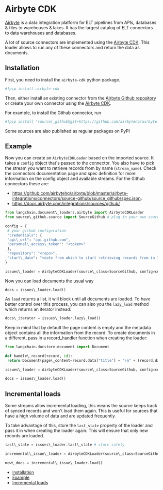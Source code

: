 # Airbyte CDK

[Airbyte](https://github.com/airbytehq/airbyte) is a data integration platform for ELT pipelines from APIs, databases & files to warehouses & lakes. It has the largest catalog of ELT connectors to data warehouses and databases.

A lot of source connectors are implemented using the [Airbyte CDK](https://docs.airbyte.com/connector-development/cdk-python/). This loader allows to run any of these connectors and return the data as documents.

## Installation[​](#installation "Direct link to Installation")

First, you need to install the `airbyte-cdk` python package.

```python
#!pip install airbyte-cdk  

```

Then, either install an existing connector from the [Airbyte Github repository](https://github.com/airbytehq/airbyte/tree/master/airbyte-integrations/connectors) or create your own connector using the [Airbyte CDK](https://docs.airbyte.io/connector-development/connector-development).

For example, to install the Github connector, run

```python
#!pip install "source\_github@git+https://github.com/airbytehq/airbyte.git@master#subdirectory=airbyte-integrations/connectors/source-github"  

```

Some sources are also published as regular packages on PyPI

## Example[​](#example "Direct link to Example")

Now you can create an `AirbyteCDKLoader` based on the imported source. It takes a `config` object that's passed to the connector. You also have to pick the stream you want to retrieve records from by name (`stream_name`). Check the connectors documentation page and spec definition for more information on the config object and available streams. For the Github connectors these are:

- <https://github.com/airbytehq/airbyte/blob/master/airbyte-integrations/connectors/source-github/source_github/spec.json>.
- <https://docs.airbyte.com/integrations/sources/github/>

```python
from langchain.document\_loaders.airbyte import AirbyteCDKLoader  
from source\_github.source import SourceGithub # plug in your own source here  
  
config = {  
 # your github configuration  
 "credentials": {  
 "api\_url": "api.github.com",  
 "personal\_access\_token": "<token>"  
 },  
 "repository": "<repo>",  
 "start\_date": "<date from which to start retrieving records from in ISO format, e.g. 2020-10-20T00:00:00Z>"  
}  
  
issues\_loader = AirbyteCDKLoader(source\_class=SourceGithub, config=config, stream\_name="issues")  

```

Now you can load documents the usual way

```python
docs = issues\_loader.load()  

```

As `load` returns a list, it will block until all documents are loaded. To have better control over this process, you can also you the `lazy_load` method which returns an iterator instead:

```python
docs\_iterator = issues\_loader.lazy\_load()  

```

Keep in mind that by default the page content is empty and the metadata object contains all the information from the record. To create documents in a different, pass in a record_handler function when creating the loader:

```python
from langchain.docstore.document import Document  
  
def handle\_record(record, id):  
 return Document(page\_content=record.data["title"] + "\n" + (record.data["body"] or ""), metadata=record.data)  
  
issues\_loader = AirbyteCDKLoader(source\_class=SourceGithub, config=config, stream\_name="issues", record\_handler=handle\_record)  
  
docs = issues\_loader.load()  

```

## Incremental loads[​](#incremental-loads "Direct link to Incremental loads")

Some streams allow incremental loading, this means the source keeps track of synced records and won't load them again. This is useful for sources that have a high volume of data and are updated frequently.

To take advantage of this, store the `last_state` property of the loader and pass it in when creating the loader again. This will ensure that only new records are loaded.

```python
last\_state = issues\_loader.last\_state # store safely  
  
incremental\_issue\_loader = AirbyteCDKLoader(source\_class=SourceGithub, config=config, stream\_name="issues", state=last\_state)  
  
new\_docs = incremental\_issue\_loader.load()  

```

- [Installation](#installation)
- [Example](#example)
- [Incremental loads](#incremental-loads)
